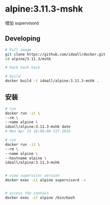 # alpine:3.11.3-mshk

增加 supervisord 

## Developing

```bash
# Pull image
git clone https://github.com/idoall/docker.git
cd alpine/3.11.3/mshk

# hack hack hack

# build
docker build -t idoall/alpine:3.11.3-mshk .
```

## 安装

```bash
# run
docker run -it \
--rm \
--name alpine \
idoall/alpine:3.11.3-mshk date
# Mon Apr 15 18:08:08 CST 2019

# run
docker run -it \
--rm \
--name alpine \
--hostname alpine \
idoall/alpine:3.11.3-mshk


# view supervisor version
docker exec -it alpine supervisord -v


# access the contain
docker exec -it alpine /bin/bash
```
